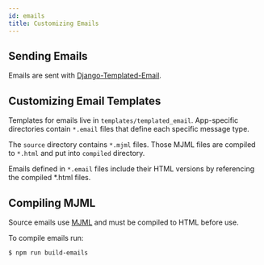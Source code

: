 ```yaml
---
id: emails
title: Customizing Emails
---
```


## Sending Emails

Emails are sent with [Django-Templated-Email](https://github.com/vintasoftware/django-templated-email).


## Customizing Email Templates

Templates for emails live in `templates/templated_email`. App-specific directories contain `*.email` files that define each specific message type.

The `source` directory contains `*.mjml` files. Those MJML files are compiled to `*.html` and put into `compiled` directory.

Emails defined in `*.email` files include their HTML versions by referencing the compiled *.html files.


## Compiling MJML

Source emails use [MJML](https://mjml.io/) and must be compiled to HTML before use.

To compile emails run:

```console
$ npm run build-emails
```